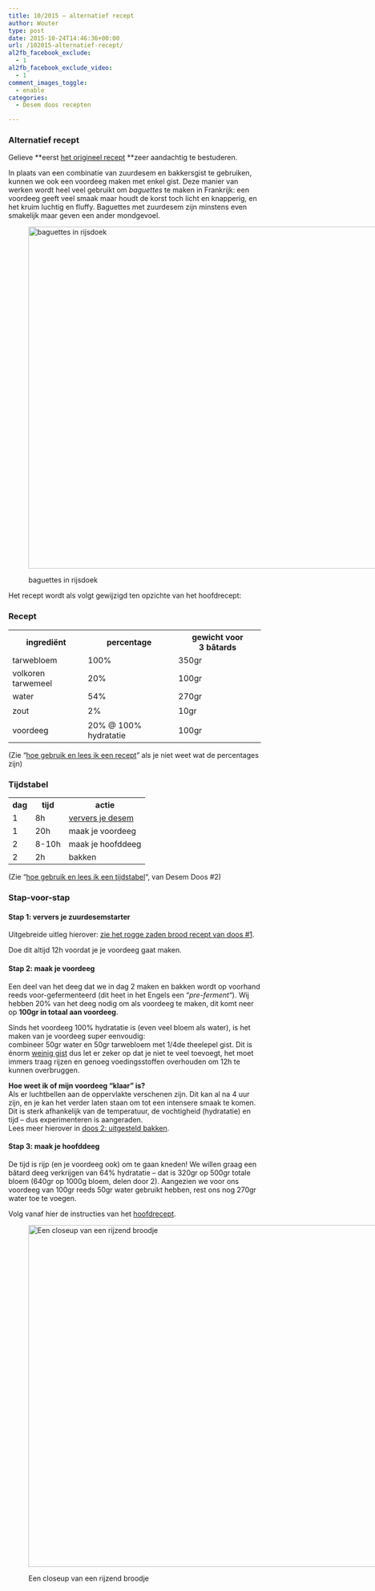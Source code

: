 ```yaml
---
title: 10/2015 – alternatief recept
author: Wouter
type: post
date: 2015-10-24T14:46:36+00:00
url: /102015-alternatief-recept/
al2fb_facebook_exclude:
  - 1
al2fb_facebook_exclude_video:
  - 1
comment_images_toggle:
  - enable
categories:
  - Desem doos recepten

---
```

### Alternatief recept

Gelieve **eerst [het origineel recept][1] **zeer aandachtig te bestuderen.

In plaats van een combinatie van zuurdesem en bakkersgist te gebruiken, kunnen we ook een voordeeg maken met enkel gist. Deze manier van werken wordt heel veel gebruikt om _baguettes_ te maken in Frankrijk: een voordeeg geeft veel smaak maar houdt de korst toch licht en knapperig, en het kruim luchtig en fluffy. Baguettes met zuurdesem zijn minstens even smakelijk maar geven een ander mondgevoel.<figure id="attachment_103" style="width: 1024px" class="wp-caption aligncenter">

[<img class="size-full wp-image-103" src="https://redzuurdesem.be/wp-content/uploads/2012/06/baguettes1.jpg" alt="baguettes in rijsdoek" width="1024" height="683" srcset="https://redzuurdesem.be/wp-content/uploads/2012/06/baguettes1.jpg 1024w, https://redzuurdesem.be/wp-content/uploads/2012/06/baguettes1-300x200.jpg 300w, https://redzuurdesem.be/wp-content/uploads/2012/06/baguettes1-700x466.jpg 700w" sizes="(max-width: 1024px) 100vw, 1024px" />][2]<figcaption class="wp-caption-text">baguettes in rijsdoek</figcaption></figure> 

Het recept wordt als volgt gewijzigd ten opzichte van het hoofdrecept:

### Recept

<div class="table-responsive">
<table  style="width:100%; "  class="easy-table easy-table-default tablesorter  table table-striped" border="0">
<tr>
<th class=' ' >
ingrediënt
</th>

<th class=' ' >
percentage
</th>

<th class=' ' >
gewicht voor 3 bâtards
</th>
</tr>

<tr>
<td >
tarwebloem
</td>

<td >
100%
</td>

<td >
350gr
</td>
</tr>

<tr>
<td >
volkoren tarwemeel
</td>

<td >
20%
</td>

<td >
100gr
</td>
</tr>

<tr>
<td >
water
</td>

<td >
54%
</td>

<td >
270gr
</td>
</tr>

<tr>
<td >
<span style="line-height: 1.6471;">zout</td> 

<td >
2%
</td>

<td >
10gr
</td></tr> 

<tr>
<td >
</span><span style="line-height: 1.6471;">voordeeg</td> 

<td >
20% @ 100% hydratatie
</td>

<td >
100gr</span><span style="line-height: 1.6471;"></td> </tr> </tbody></table></div></span></p> 

<p>
(Zie &#8220;<a title="Hoe gebruik en lees ik een recept?" href="https://redzuurdesem.be/hoe-gebruik-en-lees-ik-een-recept/">hoe gebruik en lees ik een recept</a>&#8221; als je niet weet wat de percentages zijn)
</p>

<h3>
Tijdstabel
</h3>

<div class="table-responsive">
<table  style="width:100%; "  class="easy-table easy-table-default tablesorter  table table-striped" border="0">
<tr>
<th class=' ' >
dag
</th>

<th class=' ' >
tijd
</th>

<th class=' ' >
actie
</th>
</tr>

<tr>
<td >
1
</td>

<td >
8h
</td>

<td >
<a title="Hoe onderhoud ik mijn desem" href="https://redzuurdesem.be/hoe-onderhoud-ik-mijn-desem/">ververs je desem</td> </tr> 

<tr>
  <td >
    </a>1
  </td>
  
  <td >
    20h
  </td>
  
  <td >
    maak je voordeeg
  </td>
</tr>

<tr>
  <td >
    2
  </td>
  
  <td >
    8-10h
  </td>
  
  <td >
    maak je hoofddeeg
  </td>
</tr>

<tr>
  <td >
    2
  </td>
  
  <td >
    2h
  </td>
  
  <td >
    bakken
  </td>
</tr></tbody></table></div> 

<p>
  (Zie &#8220;<a href="https://redzuurdesem.be/42015-uitgesteld-bakken/">hoe gebruik en lees ik een tijdstabel</a>&#8220;, van Desem Doos #2)
</p>

<h3>
  Stap-voor-stap
</h3>

<h4>
  Stap 1: ververs je zuurdesemstarter
</h4>

<p>
  Uitgebreide uitleg hierover: <a title="1/2015 – Rogge zaden brood" href="https://redzuurdesem.be/12015-rogge-zaden-brood/">zie het rogge zaden brood recept van doos #1</a>.
</p>

<p>
  Doe dit altijd 12h voordat je je voordeeg gaat maken.
</p>

<h4>
  Stap 2: maak je voordeeg
</h4>

<p>
  Een deel van het deeg dat we in dag 2 maken en bakken wordt op voorhand reeds voor-gefermenteerd (dit heet in het Engels een &#8220;<em>pre-ferment</em>&#8220;). Wij hebben 20% van het deeg nodig om als voordeeg te maken, dit komt neer op <strong>100gr in totaal aan voordeeg</strong>.
</p>

<p>
  Sinds het voordeeg 100% hydratatie is (even veel bloem als water), is het maken van je voordeeg super eenvoudig:<br /> combineer 50gr water en 50gr tarwebloem met 1/4de theelepel gist. Dit is énorm <span style="text-decoration: underline;">weinig gist</span> dus let er zeker op dat je niet te veel toevoegt, het moet immers traag rijzen en genoeg voedingsstoffen overhouden om 12h te kunnen overbruggen.
</p>

<p>
  <strong>Hoe weet ik of mijn voordeeg &#8220;klaar&#8221; is?<br /> </strong>Als er luchtbellen aan de oppervlakte verschenen zijn. Dit kan al na 4 uur zijn, en je kan het verder laten staan om tot een intensere smaak te komen. Dit is sterk afhankelijk van de temperatuur, de vochtigheid (hydratatie) en tijd &#8211; dus experimenteren is aangeraden.<br /> Lees meer hierover in <a href="https://redzuurdesem.be/42015-uitgesteld-bakken/" target="_blank">doos 2: uitgesteld bakken</a>.
</p>

<h4>
  Stap 3: maak je hoofddeeg
</h4>

<p>
  De tijd is rijp (en je voordeeg ook) om te gaan kneden! We willen graag een bâtard deeg verkrijgen van 64% hydratatie &#8211; dat is 320gr op 500gr totale bloem (640gr op 1000g bloem, delen door 2). Aangezien we voor ons voordeeg van 100gr reeds 50gr water gebruikt hebben, rest ons nog 270gr water toe te voegen.
</p>

<p>
  Volg vanaf hier de instructies van het <a href="https://redzuurdesem.be/102015-hybride-degen/">hoofdrecept</a>.
</p><figure id="attachment_272" style="width: 1024px" class="wp-caption aligncenter">

<a href="https://redzuurdesem.be/wp-content/uploads/2012/07/scored.jpg"><img class="size-full wp-image-272" src="https://redzuurdesem.be/wp-content/uploads/2012/07/scored.jpg" alt="Een closeup van een rijzend broodje" width="1024" height="683" srcset="https://redzuurdesem.be/wp-content/uploads/2012/07/scored.jpg 1024w, https://redzuurdesem.be/wp-content/uploads/2012/07/scored-300x200.jpg 300w, https://redzuurdesem.be/wp-content/uploads/2012/07/scored-700x466.jpg 700w" sizes="(max-width: 1024px) 100vw, 1024px" /></a><figcaption class="wp-caption-text">Een closeup van een rijzend broodje</figcaption></figure>

 [1]: https://redzuurdesem.be/102015-hybride-degen/
 [2]: https://redzuurdesem.be/wp-content/uploads/2012/06/baguettes1.jpg